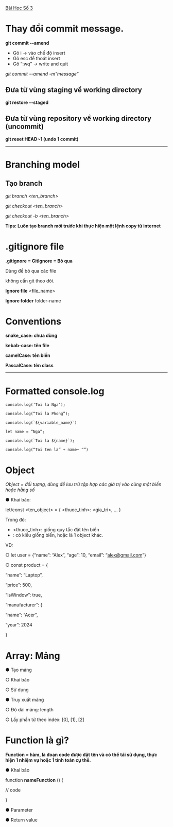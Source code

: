 [Bài Học Số 3](https://classroom.google.com/w/NzgzMTM1OTc2MTEw/t/all)

# Thay đổi commit message. 
**git commit --amend**
- Gõ i -> vào chế độ insert
- Gõ esc để thoát insert
- Gõ “:wq” -> write and quit

*git commit --amend -m”message”*

## Đưa từ vùng staging về working directory
**git restore --staged <file>**

## Đưa từ vùng repository về working directory (uncommit)
**git reset HEAD~1 (undo 1 commit)**

---
# Branching model
## Tạo branch ##

*git branch <ten_branch>*

*git checkout <ten_branch>*

*git checkout -b <ten_branch>*

**Tips:
Luôn tạo branch mới trước khi thực hiện một lệnh copy từ internet**

# .gitignore file

**.gitignore = GitIgnore = Bỏ qua**

Dùng để bỏ qua các file

không cần git theo dõi.

**Ignore file** <file_name>

**Ignore folder**  folder-name

# Conventions

**snake_case: chưa dùng**

**kebab-case: tên file**

**camelCase: tên biến**

**PascalCase: tên class**

---
# Formatted console.log
```
console.log(‘Toi la Nga’);

console.log(“Toi la Phong”);

console.log(`${variable_name}`)

let name = “Nga”;

console.log(`Toi la ${name}`);

console.log(“Toi ten la” + name+ “”)
```

# Object

*Object = đối tượng, dùng để lưu trữ tập hợp các giá trị vào cùng một biến hoặc hằng số*

● Khai báo:

let/const <ten_object> = {
<thuoc_tinh>: <gia_tri>,
...
}

Trong đó:
- <thuoc_tinh>: giống quy tắc đặt tên biến
- <gia tri>: có kiểu giống biến, hoặc là 1 object khác.

VD:

○ let user = {“name”: “Alex”, “age”: 10, “email”: “alex@gmail.com”}

○ const product = {

“name”: “Laptop”,

“price”: 500,

“isWindow”: true,

“manufacturer”: {


“name”: “Acer”,

“year”: 2024

}

# Array: Mảng

● Tạo mảng

○ Khai báo

○ Sử dụng

● Truy xuất mảng

○ Độ dài mảng: length

○ Lấy phần tử theo index:
[0], [1], [2]


# Function là gì?

**Function = hàm, là đoạn code được đặt tên và có thể tái sử dụng, thực hiện
1 nhiệm vụ hoặc 1 tính toán cụ thể.**

● Khai báo

function **nameFunction** () {

// code

}

● Parameter

● Return value
